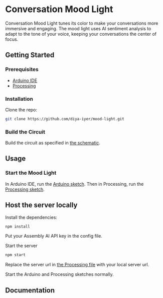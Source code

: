 # Conversation Mood Light

Conversation Mood Light tunes its color to make your conversations more immersive and engaging. The mood light uses AI sentiment analysis to adapt to the tone of your voice, keeping your conversations the center of focus.

## Getting Started
### Prerequisites
- [Arduino IDE](https://www.arduino.cc/en/software)
- [Processing](https://processing.org/download)

### Installation
Clone the repo: 
```bash
git clone https://github.com/diya-iyer/mood-light.git
```

### Build the Circuit
Build the circuit as specified in [the schematic](/circuit_design.ckt).

## Usage
### Start the Mood Light
In Arduino IDE, run the [Arduino sketch](/auido_data/arduino_audio_data.ino). Then in Processing, run the [Processing sketch](/processing_http_request/processing_http_request.pde).

## Host the server locally
Install the dependencies:
```bash
npm install
```

Put your Assembly AI API key in the config file.

Start the server
```bash
npm start
```

Replace the server url in [the Processing file](/processing_http_request/processing_http_request.pde) with your local server url.

Start the Arduino and Processing sketches normally.

## Documentation
